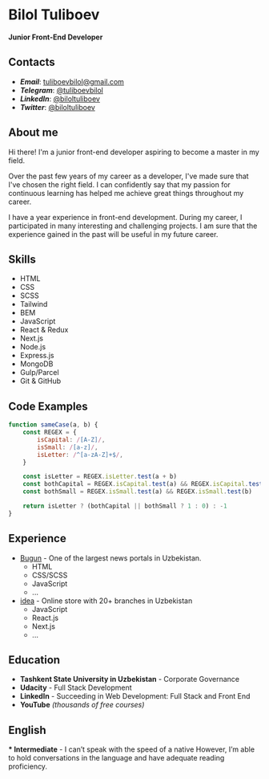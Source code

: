 # Bilol Tuliboev

**Junior Front-End Developer**

## Contacts

- **_Email_**: [tuliboevbilol@gmail.com](mailto:tuliboevbilol@gmail.com)
- **_Telegram_**: [@tuliboevbilol](https://t.me/tuliboevbilol)
- **_LinkedIn_**: [@biloltuliboev](https://linkedin.com/in/biloltuliboev)
- **_Twitter_**: [@biloltuliboev](https://twitter.com/biloltuliboev)

## About me

Hi there! I'm a junior front-end developer aspiring to become a master in my field.

Over the past few years of my career as a developer, I've made sure that I've chosen the right field. I can confidently say that my passion for continuous learning has helped me achieve great things throughout my career.

I have a year experience in front-end development. During my career, I participated in many interesting and challenging projects. I am sure that the experience gained in the past will be useful in my future career.

## Skills

- HTML
- CSS
- SCSS
- Tailwind
- BEM
- JavaScript
- React & Redux
- Next.js
- Node.js
- Express.js
- MongoDB
- Gulp/Parcel
- Git & GitHub

## Code Examples

```javascript
function sameCase(a, b) {
	const REGEX = {
		isCapital: /[A-Z]/,
		isSmall: /[a-z]/,
		isLetter: /^[a-zA-Z]+$/,
	}

	const isLetter = REGEX.isLetter.test(a + b)
	const bothCapital = REGEX.isCapital.test(a) && REGEX.isCapital.test(b)
	const bothSmall = REGEX.isSmall.test(a) && REGEX.isSmall.test(b)

	return isLetter ? (bothCapital || bothSmall ? 1 : 0) : -1
}
```

## Experience

- [Bugun](https://bugun.uz) - One of the largest news portals in Uzbekistan.
  - HTML
  - CSS/SCSS
  - JavaScript
  - ...
- [idea](https://idea.uz) - Online store with 20+ branches in Uzbekistan
  - JavaScript
  - React.js
  - Next.js
  - ...

## Education

- **Tashkent State University in Uzbekistan** - Corporate Governance
- **Udacity** - Full Stack Development
- **LinkedIn** - Succeeding in Web Development: Full Stack and Front End
- **YouTube** _(thousands of free courses)_

## English

**\* Intermediate** - I can’t speak with the speed of a native However, I’m able to hold conversations in the language and have adequate reading proficiency.
